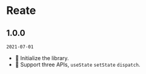 # Reate

## 1.0.0

`2021-07-01`

  - 🌟 Initialize the library.
  - 🌟 Support three APIs, `useState` `setState` `dispatch`.